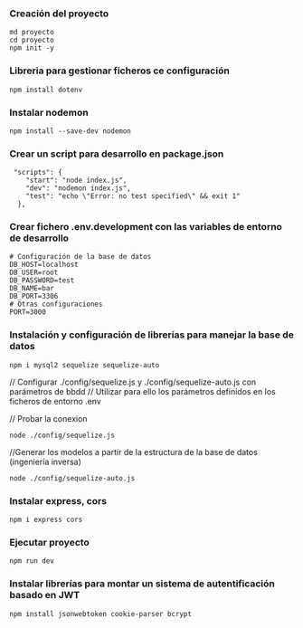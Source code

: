 ### Creación del proyecto
```
md proyecto
cd proyecto
npm init -y
```

### Libreria para gestionar ficheros ce configuración
```
npm install dotenv 
```

### Instalar nodemon 
```
npm install --save-dev nodemon
```

### Crear un script para desarrollo en package.json
```
 "scripts": {
    "start": "node index.js",
    "dev": "nodemon index.js",
    "test": "echo \"Error: no test specified\" && exit 1"
  },
  ```

### Crear fichero .env.development con las variables de entorno de desarrollo
```
# Configuración de la base de datos
DB_HOST=localhost
DB_USER=root
DB_PASSWORD=test
DB_NAME=bar
DB_PORT=3306
# Otras configuraciones
PORT=3000
```

### Instalación y configuración de librerías para manejar la base de datos
```
npm i mysql2 sequelize sequelize-auto
```

// Configurar ./config/sequelize.js y ./config/sequelize-auto.js con parámetros de bbdd
// Utilizar para ello los parámetros definidos en los ficheros de entorno .env

// Probar la conexion
```
node ./config/sequelize.js
```

//Generar los modelos a partir de la estructura de la base de datos (ingeniería inversa)
```
node ./config/sequelize-auto.js
```

### Instalar express, cors
```
npm i express cors
```

### Ejecutar proyecto
```
npm run dev
```

### Instalar librerías para montar un sistema de autentificación basado en JWT
```
npm install jsonwebtoken cookie-parser bcrypt
```


